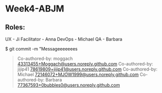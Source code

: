 # Week4-ABJM

## Roles:

UX - Ji
Facilitator - Anna
DevOps - Michael
QA - Barbara

$ git commit -m "Messageeeeeees

> Co-authored-by: moggach <43313455+Moggach@users.noreply.github.com>
> Co-authored-by: jijip41 <78619809+jijip41@users.noreply.github.com>
> Co-authored-by: Michael <72146072+MJOW1999@users.noreply.github.com>
> Co-authored-by: Barbara <77367593+0bubbles0@users.noreply.github.com>
